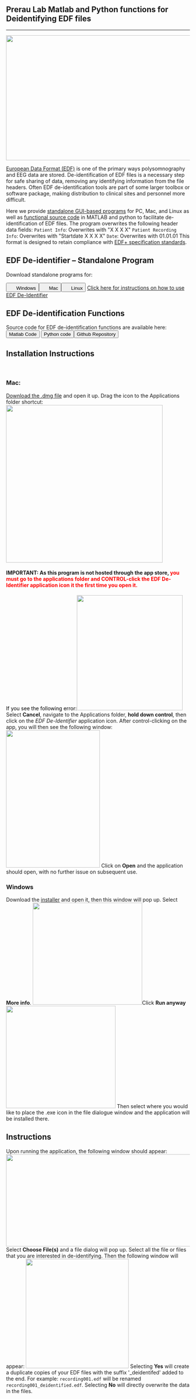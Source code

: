 ## Prerau Lab Matlab and Python functions for Deidentifying EDF files
---

<img class="alignnone size-full wp-image-1590" src="https://prerau.bwh.harvard.edu/wp-content/uploads/2021/02/Splash-noversion.png" alt="" width="960" height="342" />

<a href="https://www.edfplus.info/" target="_blank" rel="noopener">European Data Format (EDF)</a> is one of the primary ways polysomnography and EEG data are stored. De-identification of EDF files is a necessary step for safe sharing of data, removing any identifying information from the file headers. Often EDF de-identification tools are part of some larger toolbox or software package, making distribution to clinical sites and personnel more difficult.

Here we provide <a href="#standalone">standalone GUI-based programs</a> for PC, Mac, and Linux as well as <a href="#sourcecode">functional source code</a> in MATLAB and python to facilitate de-identification of EDF files.
The program overwrites the following header data fields:
<code>Patient Info</code>: Overwrites with "X X X X"
<code>Patient Recording Info</code>: Overwrites with "Startdate X X X X"
<code>Date</code>: Overwrites with 01.01.01
This format is designed to retain compliance with <a href="https://www.edfplus.info/specs/edfplus.html">EDF+ specification standards</a>.
<h2>EDF De-identifier – Standalone Program</h2>
Download standalone programs for:

<a href="#windows_install"><button class="download"><img class="alignnone size-full wp-image-1513" src="https://prerau.bwh.harvard.edu/wp-content/uploads/2021/02/os-windows8-16.png" alt="" width="16" height="16" /> Windows</button></a><a href="#mac_install"><button class="download"><img class="alignnone size-full wp-image-1512" src="https://prerau.bwh.harvard.edu/wp-content/uploads/2021/02/mac-os-16.png" alt="" width="16" height="16" /> Mac</button></a><a href="https://prerau.bwh.harvard.edu/edf_deidentify/EDFdeidentify_linux"><button class="download"><img class="alignnone size-full wp-image-1511" src="https://prerau.bwh.harvard.edu/wp-content/uploads/2021/02/linux-16.png" alt="" width="16" height="16" /> Linux</button></a>
<a href="#instructions">Click here for instructions on how to use EDF De-Identifier</a>
<a id="sourcecode"></a>
<h2>EDF De-identification Functions</h2>
Source code for EDF de-identification functions are available here:
<a href="https://prerau.bwh.harvard.edu/edf_deidentify/EDF_deidentify.m"><button class="download">Matlab Code</button></a> <a href="https://prerau.bwh.harvard.edu/edf_deidentify/EDFdeifentify_function.py"><button class="download">Python code</button></a><a href="https://github.com/preraulab/EDF_deidentify_public"><button class="download">Github Repository</button></a>
<h2>Installation Instructions</h2>
&nbsp;
<h3>Mac:</h3>
<a href="https://prerau.bwh.harvard.edu/edf_deidentify/EDF_deidentifier_Installer_mac.dmg">Download the .dmg file</a> and open it up. Drag the icon to the Applications folder shortcut:
<img class=" wp-image-1633 aligncenter" src="https://prerau.bwh.harvard.edu/wp-content/uploads/2021/02/Screen-Shot-2021-02-24-at-11.17.31-AM.png" alt="" width="429" height="431" />
<h4><strong>IMPORTANT: </strong>As this program is not hosted through the app store, <span style="color: #ff0000;"><strong>you must go to the applications folder and CONTROL-click the EDF De-Identifier application icon it the first time you open it. </strong> </span></h4>
<span style="color: #ff0000;"><span style="color: #000000;">If you see the following error:<img class=" wp-image-1639 aligncenter" src="https://prerau.bwh.harvard.edu/wp-content/uploads/2021/02/Screen-Shot-2021-02-24-at-11.55.24-AM.png" alt="" width="290" height="315" /></span></span>
Select <strong>Cancel</strong>, navigate to the Applications folder, <strong>hold down control</strong>, then click on the <em>EDF De-Identifier</em> application icon.
After control-clicking on the app, you will then see the following window:
<img class=" wp-image-1634 aligncenter" src="https://prerau.bwh.harvard.edu/wp-content/uploads/2021/02/Screen-Shot-2021-02-24-at-11.16.58-AM.png" alt="" width="257" height="376" />
Click on <strong>Open</strong> and the application should open, with no further issue on subsequent use.
<a id="windows_install"></a>
<h3>Windows</h3>
Download the <a href="https://prerau.bwh.harvard.edu/edf_deidentify/EDF_deidentifier_Installer_windows.zip">installer</a> and open it, then this window will pop up. Select <strong>More info</strong>.
<img class="wp-image-1706 size-medium aligncenter" src="https://prerau.bwh.harvard.edu/wp-content/uploads/2021/02/windowsw-300x279.png" alt="" width="300" height="279" />Click <strong>Run anyway</strong>

<img class="size-medium wp-image-1682 aligncenter" src="https://prerau.bwh.harvard.edu/wp-content/uploads/2021/02/window2-300x280.png" alt="" width="300" height="280" />
Then select where you would like to place the .exe icon in the file dialogue window and the application will be installed there.
<a id="instructions"></a>
<h2>Instructions</h2>
Upon running the application, the following window should appear:
<img class=" wp-image-1636 aligncenter" src="https://prerau.bwh.harvard.edu/wp-content/uploads/2021/02/Screen-Shot-2021-02-24-at-11.36.04-AM.png" alt="" width="589" height="252" />
Select <strong>Choose File(s)</strong> and a file dialog will pop up. Select all the file or files that you are interested in de-identifying.
Then the following window will appear:
<img class="wp-image-1637 aligncenter" src="https://prerau.bwh.harvard.edu/wp-content/uploads/2021/02/Screen-Shot-2021-02-24-at-11.39.41-AM.png" alt="" width="282" height="299" />
Selecting <strong>Yes</strong> will create a duplicate copies of your EDF files with the suffix '_deidentifed' added to the end. For example: <code>recording001.edf</code> will be renamed <code>recording001_deidentified.edf</code>.
Selecting <strong>No</strong> will directly overwrite the data in the files.
